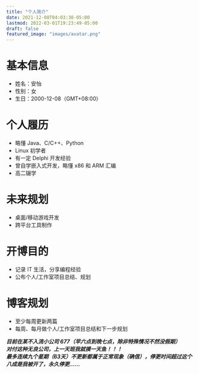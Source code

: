 ```yaml
---
title: "个人简介"
date: 2021-12-08T04:03:38-05:00
lastmod: 2022-03-01T19:23:49-05:00
draft: false
featured_image: "images/avatar.png"
---
```


# 基本信息
* 姓名：安怡
* 性别：女
* 生日：2000-12-08（GMT+08:00）

# 个人履历
* 略懂 Java、C/C++、Python
* Linux 初学者
* 有一定 Delphi 开发经验
* 曾自学嵌入式开发，略懂 x86 和 ARM 汇编
* 高二辍学

# 未来规划
* 桌面/移动游戏开发
* 跨平台工具制作

# 开博目的
* 记录 IT 生活，分享编程经验
* 公布个人/工作室项目总结、规划

# 博客规划
* 至少每周更新两篇
* 每周、每月做个人/工作室项目总结和下一步规划

***目前在某不入流小公司 677（早六点到晚七点，除非特殊情况不然没假期）***  
***对付这种无良公司，上一天班我就摸一天鱼！！！***  
***最多连续九个星期（63天）不更新都属于正常现象（确信），停更时间超过这个八成是我被开了，永久停更......***